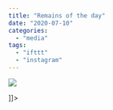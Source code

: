 ```yaml
---
title: "Remains of the day"
date: "2020-07-10"
categories: 
  - "media"
tags: 
  - "ifttt"
  - "instagram"
---
```


![](images/Mathew-Ingram-on-Instagram-“Remains-of-the-day-sunset”.png)

\]\]>
